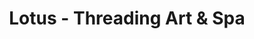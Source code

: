 ---
title: "Lotus - Threading Art & Spa"
url: /mckinney/lotus-threading-art-and-spa/
shop: beauty
---